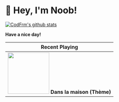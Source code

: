 # 👋 Hey, I'm Noob!

[![CodFrm's github stats](https://github-readme-stats.vercel.app/api?username=notfornothing&show_icons=true)](https://github.com/CodFrm)

**Have a nice day!**

|                        Recent Playing                        |
| :----------------------------------------------------------: |
| <a href="https://music.163.com/#/song?id=29142147"><img src="http://p2.music.126.net/9LYV5dkxF7H3HOmQBRKqPg==/2912606303301933.jpg?param=130y130" width="130" height="130"></a>        **Dans la maison (Thème)** |
